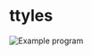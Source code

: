 # ttyles

![Example program](https://user-images.githubusercontent.com/10850402/50555117-6ff8a900-0c8d-11e9-9e2e-bb74e4133b3e.gif)
